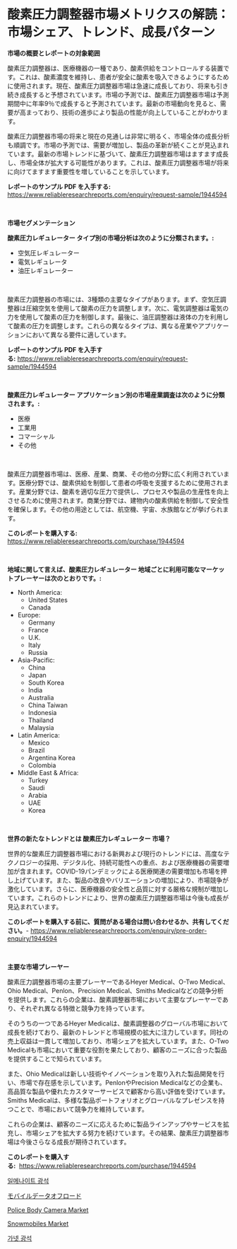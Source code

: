 <p><h1>酸素圧力調整器市場メトリクスの解読：市場シェア、トレンド、成長パターン</h1></p><p><strong>市場の概要とレポートの対象範囲</strong></p>
<p><p>酸素圧力調整器は、医療機器の一種であり、酸素供給をコントロールする装置です。これは、酸素濃度を維持し、患者が安全に酸素を吸入できるようにするために使用されます。現在、酸素圧力調整器市場は急速に成長しており、将来も引き続き成長すると予想されています。市場の予測では、酸素圧力調整器市場は予測期間中に年率9％で成長すると予測されています。最新の市場動向を見ると、需要が高まっており、技術の進歩により製品の性能が向上していることがわかります。</p><p>酸素圧力調整器市場の将来と現在の見通しは非常に明るく、市場全体の成長分析も順調です。市場の予測では、需要が増加し、製品の革新が続くことが見込まれています。最新の市場トレンドに基づいて、酸素圧力調整器市場はますます成長し、市場全体が拡大する可能性があります。これは、酸素圧力調整器市場が将来に向けてますます重要性を増していることを示しています。</p></p>
<p><strong>レポートのサンプル PDF を入手する:</strong> <a href="https://www.reliableresearchreports.com/enquiry/request-sample/1944594">https://www.reliableresearchreports.com/enquiry/request-sample/1944594</a></p>
<p>&nbsp;</p>
<p><strong>市場セグメンテーション</strong></p>
<p><strong>酸素圧力レギュレーター タイプ別の市場分析は次のように分類されます。:</strong></p>
<p><ul><li>空気圧レギュレーター</li><li>電気レギュレータ</li><li>油圧レギュレーター</li></ul></p>
<p>&nbsp;</p>
<p><p>酸素圧力調整器の市場には、3種類の主要なタイプがあります。まず、空気圧調整器は圧縮空気を使用して酸素の圧力を調整します。次に、電気調整器は電気の力を使用して酸素の圧力を制御します。最後に、油圧調整器は液体の力を利用して酸素の圧力を調整します。これらの異なるタイプは、異なる産業やアプリケーションにおいて異なる要件に適しています。</p></p>
<p><strong>レポートのサンプル PDF を入手する:</strong>&nbsp;<a href="https://www.reliableresearchreports.com/enquiry/request-sample/1944594">https://www.reliableresearchreports.com/enquiry/request-sample/1944594</a></p>
<p>&nbsp;</p>
<p><strong> 酸素圧力レギュレーター アプリケーション別の市場産業調査は次のように分類されます。:</strong></p>
<p><ul><li>医療</li><li>工業用</li><li>コマーシャル</li><li>その他</li></ul></p>
<p>&nbsp;</p>
<p><p>酸素圧力調整器市場は、医療、産業、商業、その他の分野に広く利用されています。医療分野では、酸素供給を制御して患者の呼吸を支援するために使用されます。産業分野では、酸素を適切な圧力で提供し、プロセスや製品の生産性を向上させるために使用されます。商業分野では、建物内の酸素供給を制御して安全性を確保します。その他の用途としては、航空機、宇宙、水族館などが挙げられます。</p></p>
<p><strong>このレポートを購入する:</strong>&nbsp; <a href="https://www.reliableresearchreports.com/purchase/1944594">https://www.reliableresearchreports.com/purchase/1944594</a></p>
<p>&nbsp;</p>
<p><strong>地域に関して言えば、酸素圧力レギュレーター 地域ごとに利用可能なマーケットプレーヤーは次のとおりです。:</strong></p>
<p><ul>
    <li>
        North America:
        <ul>
            <li>United States</li>
            <li>Canada</li>
        </ul>
    </li>
    <li>
        Europe:
        <ul>
            <li>Germany</li>
            <li>France</li>
            <li>U.K.</li>
            <li>Italy</li>
            <li>Russia</li>
        </ul>
    </li>
    <li>
        Asia-Pacific:
        <ul>
            <li>China</li>
            <li>Japan</li>
            <li>South Korea</li>
            <li>India</li>
            <li>Australia</li>
            <li>China Taiwan</li>
            <li>Indonesia</li>
            <li>Thailand</li>
            <li>Malaysia</li>
        </ul>
    </li>
    <li>
        Latin America:
        <ul>
            <li>Mexico</li>
            <li>Brazil</li>
            <li>Argentina Korea</li>
            <li>Colombia</li>
        </ul>
    </li>
    <li>
        Middle East & Africa:
        <ul>
            <li>Turkey</li>
            <li>Saudi</li>
            <li>Arabia</li>
            <li>UAE</li>
            <li>Korea</li>
        </ul>
    </li>
    </ul></p>
<p>&nbsp;</p>
<p><strong>世界の新たなトレンドとは 酸素圧力レギュレーター 市場？</strong></p>
<p><p>世界的な酸素圧力調整器市場における新興および現行のトレンドには、高度なテクノロジーの採用、デジタル化、持続可能性への重点、および医療機器の需要増加が含まれます。COVID-19パンデミックによる医療関連の需要増加も市場を押し上げています。また、製品の改良やバリエーションの増加により、市場競争が激化しています。さらに、医療機器の安全性と品質に対する厳格な規制が増加しています。これらのトレンドにより、世界の酸素圧力調整器市場は今後も成長が見込まれています。</p></p>
<p><strong>このレポートを購入する前に、質問がある場合は問い合わせるか、共有してください。</strong>- <a href="https://www.reliableresearchreports.com/enquiry/pre-order-enquiry/1944594">https://www.reliableresearchreports.com/enquiry/pre-order-enquiry/1944594</a></p>
<p>&nbsp;</p>
<p><strong>主要な市場プレーヤー</strong></p>
<p><p>酸素圧力調整器市場の主要プレーヤーであるHeyer Medical、O-Two Medical、Ohio Medical、Penlon、Precision Medical、Smiths Medicalなどの競争分析を提供します。これらの企業は、酸素調整器市場において主要なプレーヤーであり、それぞれ異なる特徴と競争力を持っています。</p><p>そのうちの一つであるHeyer Medicalは、酸素調整器のグローバル市場において成長を続けており、最新のトレンドと市場規模の拡大に注力しています。同社の売上収益は一貫して増加しており、市場シェアを拡大しています。また、O-Two Medicalも市場において重要な役割を果たしており、顧客のニーズに合った製品を提供することで知られています。</p><p>また、Ohio Medicalは新しい技術やイノベーションを取り入れた製品開発を行い、市場で存在感を示しています。PenlonやPrecision Medicalなどの企業も、高品質な製品や優れたカスタマーサービスで顧客から高い評価を受けています。Smiths Medicalは、多様な製品ポートフォリオとグローバルなプレゼンスを持つことで、市場において競争力を維持しています。</p><p>これらの企業は、顧客のニーズに応えるために製品ラインアップやサービスを拡充し、市場シェアを拡大する努力を続けています。その結果、酸素圧力調整器市場は今後さらなる成長が期待されています。</p></p>
<p><strong>このレポートを購入する:</strong>&nbsp;&nbsp;<a href="https://www.reliableresearchreports.com/purchase/1944594">https://www.reliableresearchreports.com/purchase/1944594</a></p>
<p><p><a href="https://github.com/vsnao330707/Market-Research-Report-List-1/blob/main/514796710184.md">일메나이트 광석</a></p><p><a href="https://github.com/zjkmgcs938405/Market-Research-Report-List-1/blob/main/354081711231.md">モバイルデータオフロード</a></p><p><a href="https://github.com/markusgodoy/Market-Research-Report-List-2/blob/main/police-body-camera-market.md">Police Body Camera Market</a></p><p><a href="https://issuu.com/reportprime-2/docs/snowmobiles-market-size-2030.pptx">Snowmobiles Market</a></p><p><a href="https://github.com/KellyLyncyh543964/Market-Research-Report-List-1/blob/main/161968510185.md">가넷 광석</a></p></p>